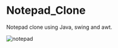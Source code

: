 # Notepad_Clone
Notepad clone using Java, swing and awt. 

![notepad](https://github.com/k-manisha9/Notepad_Clone/assets/89739816/921489cc-219d-44f8-b068-1805059453fd)
